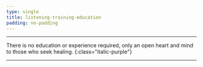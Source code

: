 ```yaml
---
type: single
title: listening-training-education
padding: no-padding
---
```


<hr>

There is no education or experience required, only an open heart and mind to those who seek healing.
{:class="italic-purple"}

<hr>